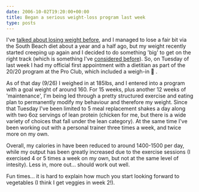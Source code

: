 ```yaml
---
date: 2006-10-02T19:20:00+00:00
title: Began a serious weight-loss program last week
type: posts
---
```

I've [talked about losing weight before](http://www.duncanmackenzie.net/blog/Feeling-like-it-is-time-to-get-rid-of-the-flab/), and I managed to lose a fair bit via the South Beach diet about a year and a half ago, but my weight recently started creeping up again and I decided to do something 'big' to get on the right track (which is something I've [considered before](http://www.duncanmackenzie.net/blog/Back-in-Redmond/)). So, on Tuesday of last week I had my official first appointment with a dietitian as part of the 20/20 program at the Pro Club, which included a weigh-in 🙂 .

As of that day (9/26) I weighed in at 185lbs, and I entered into a program with a goal weight of around 160. For 15 weeks, plus another 12 weeks of 'maintenance', I'm being led through a pretty structured exercise and eating plan to permanently modify my behaviour and therefore my weight. Since that Tuesday I've been limited to 5 meal replacement shakes a day along with two 6oz servings of lean protein (chicken for me, but there is a wide variety of choices that fall under the lean category). At the same time I've been working out with a personal trainer three times a week, and twice more on my own.

Overall, my calories in have been reduced to around 1400-1500 per day, while my output has been greatly increased due to the exercise sessions (I exercised 4 or 5 times a week on my own, but not at the same level of intesity). Less in, more out... should work out well.

Fun times... it is hard to explain how much you start looking forward to vegetables (I think I get veggies in week 2!).
